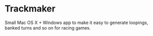 Trackmaker
==========

Small Mac OS X + Windows app to make it easy to generate loopings, banked turns and so on for racing games.
